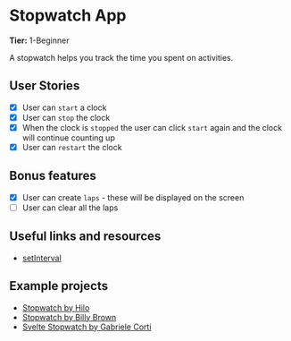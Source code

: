 # Stopwatch App

**Tier:** 1-Beginner

A stopwatch helps you track the time you spent on activities.

## User Stories

-   [x] User can `start` a clock
-   [x] User can `stop` the clock
-   [x] When the clock is `stopped` the user can click `start` again and the clock will continue counting up
-   [x] User can `restart` the clock

## Bonus features

-   [x] User can create `laps` - these will be displayed on the screen
-   [ ] User can clear all the laps

## Useful links and resources

-   [setInterval](https://www.w3schools.com/jsref/met_win_setinterval.asp)

## Example projects

-   [Stopwatch by Hilo](https://codepen.io/hilotacker/pen/ONZWoX)
-   [Stopwatch by Billy Brown](https://codepen.io/_Billy_Brown/pen/dbJeh)
-   [Svelte Stopwatch by Gabriele Corti](https://codepen.io/borntofrappe/pen/KKKPZZg)
